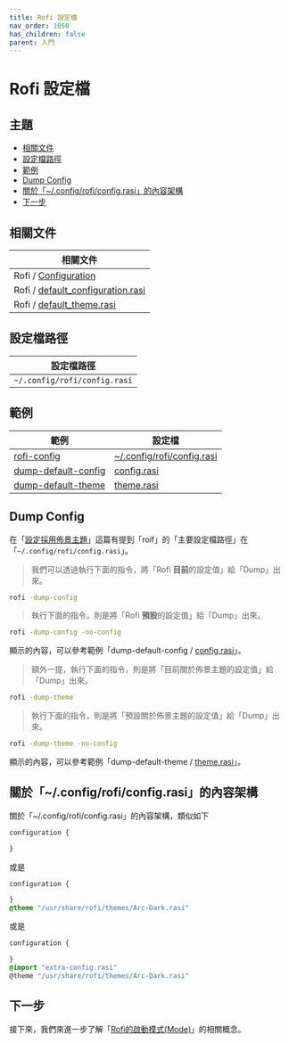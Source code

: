 ```yaml
---
title: Rofi 設定檔
nav_order: 1050
has_children: false
parent: 入門
---
```



# Rofi 設定檔




## 主題

* [相關文件](#相關文件)
* [設定檔路徑](#設定檔路徑)
* [範例](#範例)
* [Dump Config](#dump-config)
* [關於「~/.config/rofi/config.rasi」的內容架構](#關於configroficonfigrasi的內容架構)
* [下一步](#下一步)




## 相關文件

| 相關文件 |
| ------- |
| Rofi / [Configuration](https://github.com/davatorium/rofi/blob/next/CONFIG.md) |
| Rofi / [default_configuration.rasi](https://github.com/davatorium/rofi/blob/next/doc/default_configuration.rasi) |
| Rofi / [default_theme.rasi](https://github.com/davatorium/rofi/blob/next/doc/default_theme.rasi) |




## 設定檔路徑

| 設定檔路徑 |
| --------- |
| `~/.config/rofi/config.rasi` |




## 範例

| 範例 | 設定檔 |
| --- | --- |
| [rofi-config](https://github.com/samwhelp/note-about-rofi/tree/demo/_demo/rofi-config/Main) | [~/.config/rofi/config.rasi](https://github.com/samwhelp/note-about-rofi/blob/demo/_demo/rofi-config/Main/asset/overlay/etc/skel/.config/rofi/config.rasi) |
| [dump-default-config](https://github.com/samwhelp/note-about-rofi/tree/demo/_demo/quick-start/dump/config/Default) | [config.rasi](https://github.com/samwhelp/note-about-rofi/blob/demo/_demo/quick-start/dump/config/Default/config.rasi) |
| [dump-default-theme](https://github.com/samwhelp/note-about-rofi/tree/demo/_demo/quick-start/dump/theme/Default) | [theme.rasi](https://github.com/samwhelp/note-about-rofi/blob/demo/_demo/quick-start/dump/theme/Default/theme.rasi) |



## Dump Config

在「[設定採用佈景主題](https://samwhelp.github.io/note-about-rofi/read/start/apply-theme.html#%E9%80%8F%E9%81%8E%E8%A8%AD%E5%AE%9A%E6%AA%94)」這篇有提到「roif」的「主要設定檔路徑」在「`~/.config/rofi/config.rasi`」。


> 我們可以透過執行下面的指令，將「Rofi **目前**的設定值」給「Dump」出來。

``` sh
rofi -dump-config
```

> 執行下面的指令，則是將「Rofi **預設**的設定值」給「Dump」出來。

``` sh
rofi -dump-config -no-config
```

顯示的內容，可以參考範例「dump-default-config / [config.rasi](https://github.com/samwhelp/note-about-rofi/blob/demo/_demo/quick-start/dump/config/Default/config.rasi)」。


> 額外一提，執行下面的指令，則是將「目前關於佈景主題的設定值」給「Dump」出來。


``` sh
rofi -dump-theme
```

> 執行下面的指令，則是將「預設關於佈景主題的設定值」給「Dump」出來。

``` sh
rofi -dump-theme -no-config
```

顯示的內容，可以參考範例「dump-default-theme / [theme.rasi](https://github.com/samwhelp/note-about-rofi/blob/demo/_demo/quick-start/dump/theme/Default/theme.rasi)」。




## 關於「~/.config/rofi/config.rasi」的內容架構

關於「~/.config/rofi/config.rasi」的內容架構，類似如下

``` css
configuration {

}
```

或是

``` css
configuration {

}
@theme "/usr/share/rofi/themes/Arc-Dark.rasi"
```

或是

``` css
configuration {

}
@import "extra-config.rasi"
@theme "/usr/share/rofi/themes/Arc-Dark.rasi"
```




## 下一步

接下來，我們來進一步了解「[Rofi的啟動模式(Mode)](https://samwhelp.github.io/note-about-rofi/read/start/rofi-mode.html)」的相關概念。
